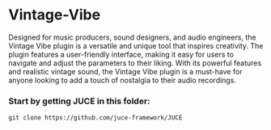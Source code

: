# Vintage-Vibe
 Designed for music producers, sound designers, and audio engineers, the Vintage Vibe plugin is a versatile and unique tool that inspires creativity. The plugin features a user-friendly interface, making it easy for users to navigate and adjust the parameters to their liking. With its powerful features and realistic vintage sound, the Vintage Vibe plugin is a must-have for anyone looking to add a touch of nostalgia to their audio recordings.
### Start by getting JUCE in this folder:
```
git clone https://github.com/juce-framework/JUCE
```
